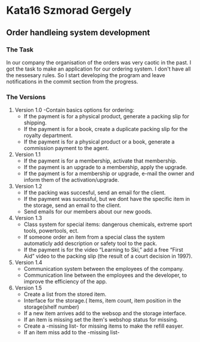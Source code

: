 # Kata16 Szmorad Gergely

## Order handleing system development

### The Task
In our company the organisation of the orders was very caotic in the past. I got the task to make an application for our ordering system. I don't have all the nessesary rules. So I start developing the program and leave notifications in the commit section from the progress.

### The Versions
  1. Version 1.0
      -Contain basics options for ordering:
        - If the payment is for a physical product, generate a packing slip for shipping.
        - If the payment is for a book, create a duplicate packing slip for the royalty department.
        - If the payment is for a physical product or a book, generate a commission payment to the agent.
  2. Version 1.1
        - If the payment is for a membership, activate that membership.
        - If the payment is an upgrade to a membership, apply the upgrade.
        - If the payment is for a membership or upgrade, e-mail the owner and inform them of the activation/upgrade.
  3. Version 1.2
        - If the packing was succesful, send an email for the client.
        - If the payment was sucessful, but we dont have the specific item in the storage, send an email to the client.
        - Send emails for our members about our new goods.
  4. Version 1.3
        - Class system for special items: dangerous chemicals, extreme sport tools, powertools, ect.
        - If someone order an item from a special class the system automaticly add description or safety tool to the pack.
        - If the payment is for the video “Learning to Ski,” add a free “First Aid” video to the packing slip (the result of a court decision in 1997).
  5. Version 1.4
        - Communication system between the employees of the company.
        - Communication line between the employees and the developer, to improve the efficiency of the app.
  6. Version 1.5
        - Create a list from the stored item.
        - Interface for the storage.( Items, item count, item position in the storage(shelf number)
        - If a new item arrives add to the websop and the storage interface.
        - If an item is missing set the item's webshop status for missing.
        - Create a -missing list- for missing items to make the refill easyer.
        - If an item miss add to the -missing list-
        
        
